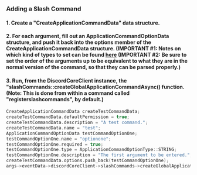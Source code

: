 ### **Adding a Slash Command**
#### 1. Create a "CreateApplicationCommandData" data structure.
#### 2. For each argument, fill out an ApplicationCommandOptionData structure, and push it back into the options member of the CreateApplicationCommandData structure. (IMPORTANT #1: Notes on which kind of types to set can be found [here](https://discord.com/developers/docs/interactions/slash-commands#subcommands-and-subcommand-groups) (IMPORTANT #2: Be sure to set the order of the arguments up to be equivalent to what they are in the normal version of the command, so that they can be parsed properly.)
#### 3. Run, from the DiscordCoreClient instance, the "slashCommands::createGlobalApplicationCommandAsync() function. (Note: This is done from within a command called "registerslashcommands", by default.)

```C++
CreateApplicationCommandData createTestCommandData;
createTestCommandData.defaultPermission = true;
createTestCommandData.description = "A test command.";
createTestCommandData.name = "test";
ApplicationCommandOptionData testCommandOptionOne;
testCommandOptionOne.name = "optionone";
testCommandOptionOne.required = true;
testCommandOptionOne.type = ApplicationCommandOptionType::STRING;
testCommandOptionOne.description = "The first argument to be entered.";
createTestCommandData.options.push_back(testCommandOptionOne);
args->eventData->discordCoreClient->slashCommands->createGlobalApplicationCommandAsync(createTestCommandData).get();
```
